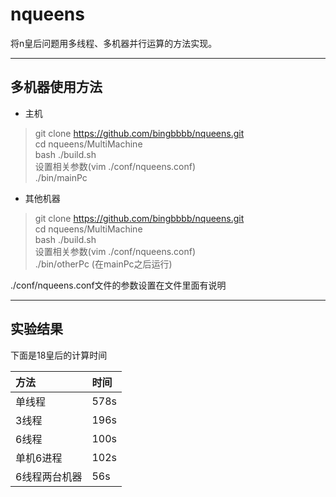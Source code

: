 # nqueens
将n皇后问题用多线程、多机器并行运算的方法实现。

***
## 多机器使用方法
* 主机
> git clone https://github.com/bingbbbb/nqueens.git  
> cd nqueens/MultiMachine  
> bash ./build.sh  
设置相关参数(vim ./conf/nqueens.conf)  
> ./bin/mainPc  
* 其他机器
> git clone https://github.com/bingbbbb/nqueens.git  
> cd nqueens/MultiMachine  
> bash ./build.sh  
设置相关参数(vim ./conf/nqueens.conf)  
> ./bin/otherPc  (在mainPc之后运行)  

./conf/nqueens.conf文件的参数设置在文件里面有说明  

***
## 实验结果  
下面是18皇后的计算时间  

| 方法          | 时间 |  
|:---|:---|  
| 单线程         | 578s |  
| 3线程          | 196s |  
| 6线程          | 100s |  
| 单机6进程       | 102s |  
| 6线程两台机器    | 56s |
